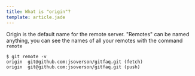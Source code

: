 ```yaml
---
title: What is "origin"?
template: article.jade
---
```


Origin is the default name for the remote server. "Remotes" can be named anything, you can see the names of all
 your remotes with the command `remote`
 
```
$ git remote -v
origin	git@github.com:jsoverson/gitfaq.git (fetch)
origin	git@github.com:jsoverson/gitfaq.git (push)
```
